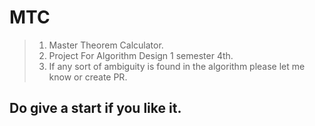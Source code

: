 # MTC
> 1. Master Theorem Calculator.
> 2. Project For Algorithm Design 1 semester 4th.
> 3. If any sort of ambiguity is found in the algorithm please let me know or create PR.
## Do give a start if you like it.
